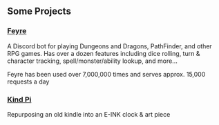 ## Some Projects

### [Feyre](https://github.com/iancaragol/Feyre)
A Discord bot for playing Dungeons and Dragons, PathFinder, and other RPG games. Has over a dozen features including dice rolling, turn & character tracking, spell/monster/ability lookup, and more...

Feyre has been used over 7,000,000 times and serves approx. 15,000 requests a day

### [Kind Pi](https://github.com/iancaragol/Kind-Pi)

Repurposing an old kindle into an E-INK clock & art piece
